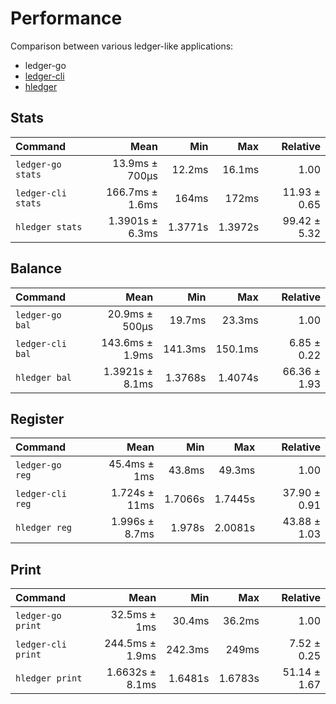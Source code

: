 # Performance

Comparison between various ledger-like applications:

- ledger-go
- [ledger-cli](https://ledger-cli.org)
- [hledger](https://hledger.org)

## Stats

| Command | Mean | Min | Max | Relative |
|:---|---:|---:|---:|---:|
| `ledger-go stats` | 13.9ms ± 700µs | 12.2ms | 16.1ms | 1.00 |
| `ledger-cli stats` | 166.7ms ± 1.6ms | 164ms | 172ms | 11.93 ± 0.65 |
| `hledger stats` | 1.3901s ± 6.3ms | 1.3771s | 1.3972s | 99.42 ± 5.32 |

## Balance

| Command | Mean | Min | Max | Relative |
|:---|---:|---:|---:|---:|
| `ledger-go bal` | 20.9ms ± 500µs | 19.7ms | 23.3ms | 1.00 |
| `ledger-cli bal` | 143.6ms ± 1.9ms | 141.3ms | 150.1ms | 6.85 ± 0.22 |
| `hledger bal` | 1.3921s ± 8.1ms | 1.3768s | 1.4074s | 66.36 ± 1.93 |

## Register

| Command | Mean | Min | Max | Relative |
|:---|---:|---:|---:|---:|
| `ledger-go reg` | 45.4ms ± 1ms | 43.8ms | 49.3ms | 1.00 |
| `ledger-cli reg` | 1.724s ± 11ms | 1.7066s | 1.7445s | 37.90 ± 0.91 |
| `hledger reg` | 1.996s ± 8.7ms | 1.978s | 2.0081s | 43.88 ± 1.03 |

## Print

| Command | Mean | Min | Max | Relative |
|:---|---:|---:|---:|---:|
| `ledger-go print` | 32.5ms ± 1ms | 30.4ms | 36.2ms | 1.00 |
| `ledger-cli print` | 244.5ms ± 1.9ms | 242.3ms | 249ms | 7.52 ± 0.25 |
| `hledger print` | 1.6632s ± 8.1ms | 1.6481s | 1.6783s | 51.14 ± 1.67 |

